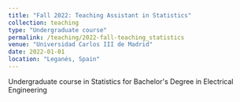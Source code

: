 ```yaml
---
title: "Fall 2022: Teaching Assistant in Statistics"
collection: teaching
type: "Undergraduate course"
permalink: /teaching/2022-fall-teaching_statistics
venue: "Universidad Carlos III de Madrid"
date: 2022-01-01
location: "Leganés, Spain"
---
```


Undergraduate course in Statistics for Bachelor's Degree in Electrical Engineering 
